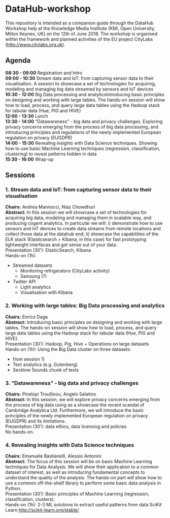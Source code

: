 # DataHub-workshop
This repository is intended as a companion guide through the DataHub Workshop help at the Knowledge Media Institute (KMi, Open University, Milton Keynes, UK) on the 12th of June 2018.
The workshop is organised within the framework and planned activities of the EU project CityLabs (http://www.citylabs.org.uk).

## Agenda
**08:30 - 09:00** Registration and Intro       
**09:00 - 10:30** Stream data and IoT: from capturing sensor data to their visualisation. A session to showcase a set of technologies for acquiring, modeling and managing big data streamed by sensors and IoT devices  
**10:30 - 12:00** Big Data processing and analyticsIntroducing basic principles on designing and working with large tables. The hands-on session will show how to load, process, and query large data tables using the Hadoop stack for tabular data (Hue, PIG and HIVE)  
**12:00 - 13:30** Lunch  
**13:30 - 14:00** “Datawareness” - big data and privacy challenges. Exploring privacy concerns emerging from the process of big data processing, and introducing principles and regulations of the newly implemented European regulation on privacy (EUGDPR)  
**14:00 - 15:30** Revealing insights with Data Science techniques. Showing how to use basic Machine Learning techniques (regression, classification, clustering) to reveal patterns hidden in data  
**15:30 - 16:00** Wrap-up  


## Sessions
### 1. Stream data and IoT: from capturing sensor data to their visualisation
**Chairs:** Andrea Mannocci, Niaz Chowdhuri  
**Abstract:** In this session we will showcase a set of technologies for acquiring big data, modeling and managing them in scalable way, and producing cogent analytics. In particular we will: i) demonstrate how to use sensors and IoT devices to create data streams from remote locations and collect those data at the datahub end; ii) showcase the capabilities of the ELK stack (Elasticsearch + Kibana, in this case) for fast prototyping lightweight interfaces and get sense out of your data.  
Presentation (30’): ElasticSearch, Kibana  
Hands-on (1h): 
- Streamed datasets
    - Monitoring refrigerators (CityLabs activity)
    - Samsung (?)
- Twitter API
    - Light analytics 
    - Visualisation with Kibana 


### 2. Working with large tables: Big Data processing and analytics
**Chairs:** Enrico Daga  
**Abstract:** Introducing basic principles on designing and working with large tables. The hands-on session will show how to load, process, and query large data tables using the Hadoop stack for tabular data (Hue, PIG and HIVE).  
Presentation (30’): Hadoop, Pig, Hive + Operations on large datasets  
Hands-on (1h): Using the Big Data cluster on three datasets:
- from session 1)
- Text analytics (e.g. Gutenberg)
- Secklow Sounds chunk of texts 


### 3. “Datawareness” - big data and privacy challenges
**Chairs:** Pinelopi Troullinou, Angelo Salatino  
**Abstract:** In this session, we will explore privacy concerns emerging from the process of big data using as a showcase the recent scandal of Cambridge Analytica Ltd. Furthermore, we will introduce the basic principles of the newly implemented European regulation on privacy (EUGDPR) and its limitations.  
Presentation (30’): data ethics, data licensing and policies  
No hands-on.


### 4. Revealing insights with Data Science techniques
**Chairs:** Emanuele Bastianelli, Alessio Antonini  
**Abstract:** The focus of this session will be on basic Machine Learning techniques for Data Analysis. We will show their application to a common dataset of interest, as well as introducing fundamental concepts to understand the quality of the analysis. The hands-on part will show how to use a common off-the-shelf library to perform some basic data analysis in Python.  
Presentation (30’): Basic principles of Machine Learning  (regression, classification, clusters).   
Hands-on (1h):
2-3 ML solutions to extract useful patterns from data
	SciKit Learn http://scikit-learn.org/stable/



